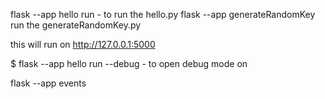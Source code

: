 flask --app hello run - to run the hello.py
flask --app generateRandomKey run the generateRandomKey.py


this will run on http://127.0.0.1:5000

$ flask --app hello run --debug - to open debug mode on

flask --app events



